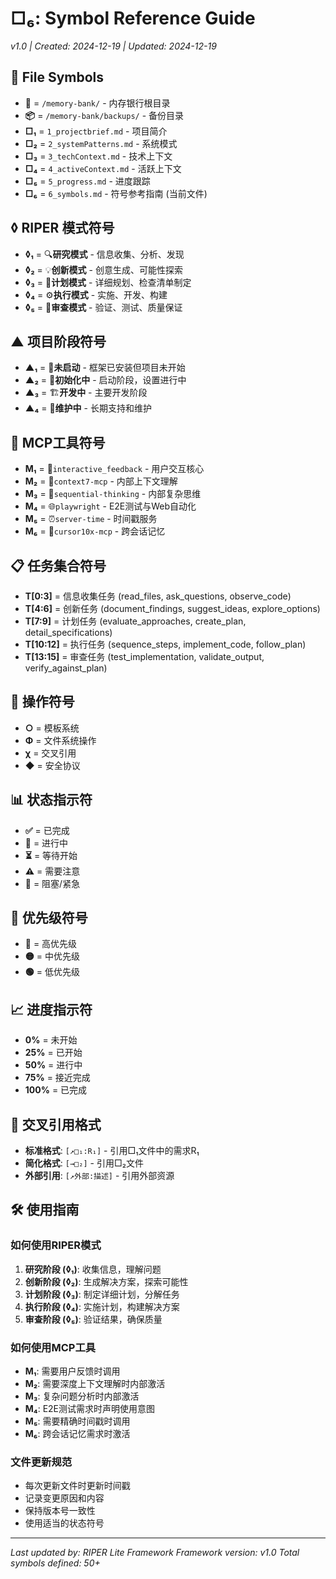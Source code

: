 # □₆: Symbol Reference Guide
*v1.0 | Created: 2024-12-19 | Updated: 2024-12-19*

## 📁 File Symbols
- **📂** = `/memory-bank/` - 内存银行根目录
- **📦** = `/memory-bank/backups/` - 备份目录
- **□₁** = `1_projectbrief.md` - 项目简介
- **□₂** = `2_systemPatterns.md` - 系统模式
- **□₃** = `3_techContext.md` - 技术上下文
- **□₄** = `4_activeContext.md` - 活跃上下文
- **□₅** = `5_progress.md` - 进度跟踪
- **□₆** = `6_symbols.md` - 符号参考指南 (当前文件)

## ◊ RIPER 模式符号
- **◊₁** = 🔍**研究模式** - 信息收集、分析、发现
- **◊₂** = 💡**创新模式** - 创意生成、可能性探索
- **◊₃** = 📝**计划模式** - 详细规划、检查清单制定
- **◊₄** = ⚙️**执行模式** - 实施、开发、构建
- **◊₅** = 🔎**审查模式** - 验证、测试、质量保证

## ▲ 项目阶段符号
- **▲₁** = 🌱**未启动** - 框架已安装但项目未开始
- **▲₂** = 🚧**初始化中** - 启动阶段，设置进行中
- **▲₃** = 🏗️**开发中** - 主要开发阶段
- **▲₄** = 🔧**维护中** - 长期支持和维护

## 🧰 MCP工具符号
- **M₁** = 🔄`interactive_feedback` - 用户交互核心
- **M₂** = 🧠`context7-mcp` - 内部上下文理解
- **M₃** = 🤔`sequential-thinking` - 内部复杂思维
- **M₄** = 🌐`playwright` - E2E测试与Web自动化
- **M₅** = ⏰`server-time` - 时间戳服务
- **M₆** = 🔖`cursor10x-mcp` - 跨会话记忆

## 📋 任务集合符号
- **T[0:3]** = 信息收集任务 (read_files, ask_questions, observe_code)
- **T[4:6]** = 创新任务 (document_findings, suggest_ideas, explore_options)
- **T[7:9]** = 计划任务 (evaluate_approaches, create_plan, detail_specifications)
- **T[10:12]** = 执行任务 (sequence_steps, implement_code, follow_plan)
- **T[13:15]** = 审查任务 (test_implementation, validate_output, verify_against_plan)

## 🔄 操作符号
- **○** = 模板系统
- **Φ** = 文件系统操作
- **χ** = 交叉引用
- **◆** = 安全协议

## 📊 状态指示符
- **✅** = 已完成
- **🔄** = 进行中
- **⏳** = 等待开始
- **⚠️** = 需要注意
- **🚨** = 阻塞/紧急

## 🎯 优先级符号
- **🔴** = 高优先级
- **🟡** = 中优先级
- **🟢** = 低优先级

## 📈 进度指示符
- **0%** = 未开始
- **25%** = 已开始
- **50%** = 进行中
- **75%** = 接近完成
- **100%** = 已完成

## 🔗 交叉引用格式
- **标准格式**: `[↗️□₁:R₁]` - 引用□₁文件中的需求R₁
- **简化格式**: `[→□₂]` - 引用□₂文件
- **外部引用**: `[↗️外部:描述]` - 引用外部资源

## 🛠️ 使用指南

### 如何使用RIPER模式
1. **研究阶段 (◊₁)**: 收集信息，理解问题
2. **创新阶段 (◊₂)**: 生成解决方案，探索可能性
3. **计划阶段 (◊₃)**: 制定详细计划，分解任务
4. **执行阶段 (◊₄)**: 实施计划，构建解决方案
5. **审查阶段 (◊₅)**: 验证结果，确保质量

### 如何使用MCP工具
- **M₁**: 需要用户反馈时调用
- **M₂**: 需要深度上下文理解时内部激活
- **M₃**: 复杂问题分析时内部激活
- **M₄**: E2E测试需求时声明使用意图
- **M₅**: 需要精确时间戳时调用
- **M₆**: 跨会话记忆需求时激活

### 文件更新规范
- 每次更新文件时更新时间戳
- 记录变更原因和内容
- 保持版本号一致性
- 使用适当的状态符号

---
*Last updated by: RIPER Lite Framework*
*Framework version: v1.0*
*Total symbols defined: 50+*
